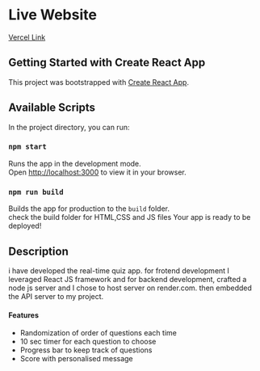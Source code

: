 
# Live Website
[Vercel Link](https://quiz-app-two-iota.vercel.app/)


## Getting Started with Create React App

This project was bootstrapped with [Create React App](https://github.com/facebook/create-react-app).

## Available Scripts

In the project directory, you can run:

### `npm start`

Runs the app in the development mode.\
Open [http://localhost:3000](http://localhost:3000) to view it in your browser.


### `npm run build`

Builds the app for production to the `build` folder.\
check the build folder for HTML,CSS and JS files
Your app is ready to be deployed!

## Description
i have developed the real-time quiz app. for frotend development I leveraged React JS framework and for backend development, crafted a node js server and I chose to host server on render.com. then embedded the API server to my project.

#### Features
* Randomization of order of questions each time
* 10 sec timer for each question to choose
* Progress bar to keep track of questions
* Score with personalised message





